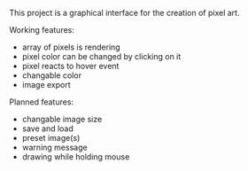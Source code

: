 This project is a graphical interface for the creation of pixel art.  
  
Working features:  
- array of pixels is rendering
- pixel color can be changed by clicking on it  
- pixel reacts to hover event  
- changable color  
- image export  

Planned features:
- changable image size    
- save and load  
- preset image(s)  
- warning message  
- drawing while holding mouse  